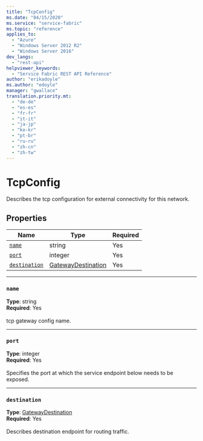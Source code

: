 ```yaml
---
title: "TcpConfig"
ms.date: "04/15/2020"
ms.service: "service-fabric"
ms.topic: "reference"
applies_to: 
  - "Azure"
  - "Windows Server 2012 R2"
  - "Windows Server 2016"
dev_langs: 
  - "rest-api"
helpviewer_keywords: 
  - "Service Fabric REST API Reference"
author: "erikadoyle"
ms.author: "edoyle"
manager: "gwallace"
translation.priority.mt: 
  - "de-de"
  - "es-es"
  - "fr-fr"
  - "it-it"
  - "ja-jp"
  - "ko-kr"
  - "pt-br"
  - "ru-ru"
  - "zh-cn"
  - "zh-tw"
---
```

# TcpConfig

Describes the tcp configuration for external connectivity for this network.

## Properties
| Name | Type | Required |
| --- | --- | --- |
| [`name`](#name) | string | Yes |
| [`port`](#port) | integer | Yes |
| [`destination`](#destination) | [GatewayDestination](sfclient-v71-model-gatewaydestination.md) | Yes |

____
### `name`
__Type__: string <br/>
__Required__: Yes<br/>
<br/>
tcp gateway config name.

____
### `port`
__Type__: integer <br/>
__Required__: Yes<br/>
<br/>
Specifies the port at which the service endpoint below needs to be exposed.

____
### `destination`
__Type__: [GatewayDestination](sfclient-v71-model-gatewaydestination.md) <br/>
__Required__: Yes<br/>
<br/>
Describes destination endpoint for routing traffic.
